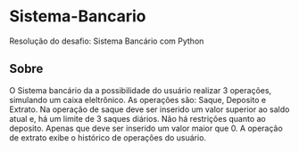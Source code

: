 # Sistema-Bancario
Resolução do desafio: Sistema Bancário com Python

## Sobre

O Sistema bancário da a possibilidade do usuário realizar 3 operações, simulando um caixa eleltrônico. As operações são: Saque, Deposito e Extrato.
Na operação de saque deve ser inserido um valor superior ao saldo atual e, há um limite de 3 saques diários.
Não há restrições quanto ao deposito. Apenas que deve ser inserido um valor maior que 0.
A operação de extrato exibe o histórico de operações do usuário.